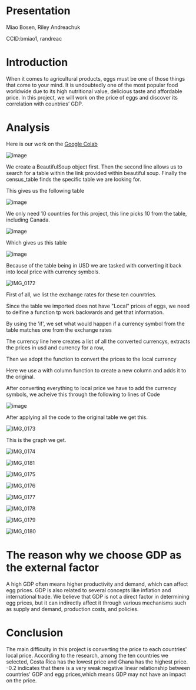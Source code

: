 # Presentation
Miao Bosen, Riley Andreachuk

CCID:bmiao1, randreac



# Introduction
When it comes to agricultural products, eggs must be one of those things that come to your mind. It is undoubtedly one of the most popular food worldwide due to its high nutritional value, delicious taste and affordable price. In this project, we will work on the price of eggs and discover its correlation with countries’ GDP.


# Analysis
Here is our work on the [Google Colab](Presentation.ipynb)

![image](https://github.com/user-attachments/assets/989ee7be-cd9c-4de2-9106-04252fcafba1)

We create a BeautifulSoup object first. Then the second line allows us to search for a table within the link provided within beautiful soup. Finally the census_table finds the specific table we are looking for.

This gives us the following table

![image](https://github.com/user-attachments/assets/690158b9-b901-44b9-8e93-1ac14f7ddb90)


We only need 10 countries for this project, this line picks 10 from the table, including Canada.

![image](https://github.com/user-attachments/assets/45a44b88-940c-413b-a047-ff0c84a4926d)

Which gives us this table

![image](https://github.com/user-attachments/assets/cc55c856-24dc-45bd-b5a8-591ca465fef8)

Because of the table being in USD we are tasked with converting it back into local price with currency symbols.

![IMG_0172](IMG_0172.jpeg)

First of all, we list the exchange rates for these ten counrtries.

Since the table we imported does not have "Local" prices of eggs, we need to deifine a function tp work backwards and get that information.
 
 By using the 'if', we set what would happen if a currency symbol from the table matches one from the exchange rates

The currency line here creates a list of all the converted currencys, extracts the prices in usd and currency for a row,

Then we adopt the function to convert the prices to the local currency           

Here we use a with column function to create a new column and adds it to the original.



After converting everything to local price we have to add the currency symbols, we acheive this through the following to lines of Code

![image](https://github.com/user-attachments/assets/97319b26-b25f-4e20-98db-b77d7f87f826)

After applying all the code to the original table we get this.

![IMG_0173](IMG_0173.jpeg)

This is the graph we get.

![IMG_0174](IMG_0174.jpeg)

![IMG_0181](IMG_0181.jpeg)

![IMG_0175](IMG_0175.jpeg)

![IMG_0176](IMG_0176.jpeg)

![IMG_0177](IMG_0177.jpeg)

![IMG_0178](IMG_0178.jpeg)

![IMG_0179](IMG_0179.jpeg)

![IMG_0180](IMG_0180.jpeg)





# The reason why we choose GDP as the external factor
A high GDP often means higher productivity and demand, which can affect egg prices. GDP is also related to several concepts like inflation and international trade. We believe that GDP is not a direct factor in determining egg prices, but it can indirectly affect it through various mechanisms such as supply and demand, production costs, and policies.




# Conclusion
The main difficulty in this project is converting the price to each countries' local price.
According to the research, among the ten countries we selected, Costa Rica has the lowest price and Ghana has the highest price.
-0.2 indicates that there is a very weak negative linear relationship between countries' GDP and egg prices,which means GDP may not have an impact on the price.
